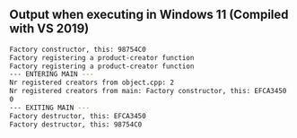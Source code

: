 

## Output when executing in Windows 11 (Compiled with VS 2019)

```bash
Factory constructor, this: 98754C0
Factory registering a product-creator function
Factory registering a product-creator function
--- ENTERING MAIN ---
Nr registered creators from object.cpp: 2
Nr registered creators from main: Factory constructor, this: EFCA3450
0
--- EXITING MAIN ---
Factory destructor, this: EFCA3450
Factory destructor, this: 98754C0
```